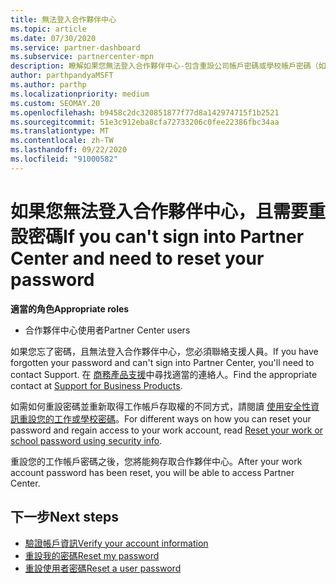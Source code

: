```yaml
---
title: 無法登入合作夥伴中心
ms.topic: article
ms.date: 07/30/2020
ms.service: partner-dashboard
ms.subservice: partnercenter-mpn
description: 瞭解如果您無法登入合作夥伴中心-包含重設公司帳戶密碼或學校帳戶密碼（如果您忘記的話）的資訊。
author: parthpandyaMSFT
ms.author: parthp
ms.localizationpriority: medium
ms.custom: SEOMAY.20
ms.openlocfilehash: b9458c2dc320851877f77d8a142974715f1b2521
ms.sourcegitcommit: 51e3c912eba8cfa72733206c0fee22386fbc34aa
ms.translationtype: MT
ms.contentlocale: zh-TW
ms.lasthandoff: 09/22/2020
ms.locfileid: "91000582"
---
```

# <a name="if-you-cant-sign-into-partner-center-and-need-to-reset-your-password"></a><span data-ttu-id="609f9-103">如果您無法登入合作夥伴中心，且需要重設密碼</span><span class="sxs-lookup"><span data-stu-id="609f9-103">If you can't sign into Partner Center and need to reset your password</span></span>

<span data-ttu-id="609f9-104">**適當的角色**</span><span class="sxs-lookup"><span data-stu-id="609f9-104">**Appropriate roles**</span></span>

- <span data-ttu-id="609f9-105">合作夥伴中心使用者</span><span class="sxs-lookup"><span data-stu-id="609f9-105">Partner Center users</span></span>

<span data-ttu-id="609f9-106">如果您忘了密碼，且無法登入合作夥伴中心，您必須聯絡支援人員。</span><span class="sxs-lookup"><span data-stu-id="609f9-106">If you have forgotten your password and can't sign into Partner Center, you'll need to contact Support.</span></span> <span data-ttu-id="609f9-107">在 [商務產品支援](/microsoft-365/admin/contact-support-for-business-products)中尋找適當的連絡人。</span><span class="sxs-lookup"><span data-stu-id="609f9-107">Find the appropriate contact at [Support for Business Products](/microsoft-365/admin/contact-support-for-business-products).</span></span> 

<span data-ttu-id="609f9-108">如需如何重設密碼並重新取得工作帳戶存取權的不同方式，請閱讀 [使用安全性資訊重設您的工作或學校密碼](/azure/active-directory/user-help/active-directory-passwords-update-your-own-password#how-to-change-your-password)。</span><span class="sxs-lookup"><span data-stu-id="609f9-108">For different ways on how you can reset your password and regain access to your work account, read [Reset your work or school password using security info](/azure/active-directory/user-help/active-directory-passwords-update-your-own-password#how-to-change-your-password).</span></span>

<span data-ttu-id="609f9-109">重設您的工作帳戶密碼之後，您將能夠存取合作夥伴中心。</span><span class="sxs-lookup"><span data-stu-id="609f9-109">After your work account password has been reset, you will be able to access Partner Center.</span></span> 

## <a name="next-steps"></a><span data-ttu-id="609f9-110">下一步</span><span class="sxs-lookup"><span data-stu-id="609f9-110">Next steps</span></span>

- [<span data-ttu-id="609f9-111">驗證帳戶資訊</span><span class="sxs-lookup"><span data-stu-id="609f9-111">Verify your account information</span></span>](verification-responses.md)
- [<span data-ttu-id="609f9-112">重設我的密碼</span><span class="sxs-lookup"><span data-stu-id="609f9-112">Reset my password</span></span>](reset-my-pasword.md)
- [<span data-ttu-id="609f9-113">重設使用者密碼</span><span class="sxs-lookup"><span data-stu-id="609f9-113">Reset a user password</span></span>](reset-a-user-password.md)